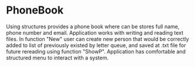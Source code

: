 # PhoneBook
Using structures provides a phone book where can be stores full name, phone number and email.
Application works with writing and reading text files. In function "New" user can create new person that would be correctly added to list of previously existed by letter queue, and saved at .txt file for future rereading using function "ShowP". Application has comfortable and structured menu to interact with a system.
